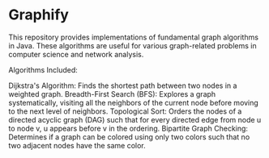 # Graphify

This repository provides implementations of fundamental graph algorithms in Java. These algorithms are useful for various graph-related problems in computer science and network analysis.

Algorithms Included:

Dijkstra's Algorithm: Finds the shortest path between two nodes in a weighted graph.
Breadth-First Search (BFS): Explores a graph systematically, visiting all the neighbors of the current node before moving to the next level of neighbors.
Topological Sort: Orders the nodes of a directed acyclic graph (DAG) such that for every directed edge from node u to node v, u appears before v in the ordering.
Bipartite Graph Checking: Determines if a graph can be colored using only two colors such that no two adjacent nodes have the same color.